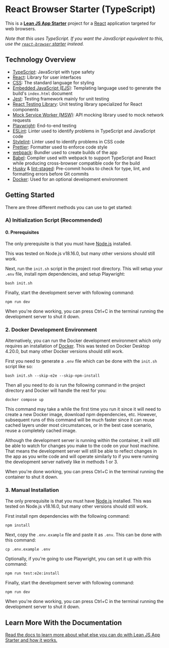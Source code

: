# React Browser Starter (TypeScript)

This is a **[Lean JS App Starter](https://github.com/mattlean/lean-js-app-starter)** project for a [React](https://react.dev) application targeted for web browsers.

_Note that this uses TypeScript. If you want the JavaScript equivalent to this, use the [`react-browser` starter](../react-browser) instead._

## Technology Overview

-   [TypeScript](https://typescriptlang.org): JavaScript with type safety
-   [React](https://react.dev): Library for user interfaces
-   [CSS](https://w3.org/Style/CSS/Overview.en.html): The standard language for styling
-   [Embedded JavaScript (EJS)](https://ejs.co): Templating language used to generate the build's `index.html` document
-   [Jest](https://jestjs.io): Testing framework mainly for unit testing
-   [React Testing Library](https://testing-library.com/docs/react-testing-library/intro): Unit testing library specialized for React components
-   [Mock Service Worker (MSW)](https://mswjs.io): API mocking library used to mock network requests
-   [Playwright](https://playwright.dev): End-to-end testing
-   [ESLint](https://eslint.org): Linter used to identify problems in TypeScript and JavaScript code
-   [Stylelint](https://stylelint.io): Linter used to identify problems in CSS code
-   [Prettier](https://prettier.io): Formatter used to enforce code style
-   [webpack](https://webpack.js.org): Bundler used to create builds of the app
-   [Babel](https://babeljs.io): Compiler used with webpack to support TypeScript and React while producing cross-browser compatible code for the build
-   [Husky](https://typicode.github.io/husky) & [lint-staged](https://github.com/okonet/lint-staged): Pre-commit hooks to check for type, lint, and formatting errors before Git commits
-   [Docker](https://docker.com): Used for an optional development environment

## Getting Started

There are three different methods you can use to get started:

### A) Initialization Script (Recommended)

#### 0. Prerequisites

The only prerequisite is that you must have [Node.js](https://nodejs.org/en/download/package-manager) installed.

This was tested on Node.js v18.16.0, but many other versions should still work.

Next, run the `init.sh` script in the project root directory. This will setup your `.env` file, install npm dependencies, and setup Playwright:

```console
bash init.sh
```

Finally, start the development server with following command:

```console
npm run dev
```

When you're done working, you can press Ctrl+C in the terminal running the development server to shut it down.

### 2. Docker Development Environment

Alternatively, you can run the Docker development environment which only requires an installation of [Docker](https://www.docker.com/get-started). This was tested on Docker Desktop 4.20.0, but many other Docker versions should still work.

First you need to generate a `.env` file which can be done with the `init.sh` script like so:

```console
bash init.sh --skip-e2e --skip-npm-install
```

Then all you need to do is run the following command in the project directory and Docker will handle the rest for you:

```console
docker compose up
```

This command may take a while the first time you run it since it will need to create a new Docker image, download npm dependencies, etc. However, subsequent runs of this command will be much faster since it can reuse cached layers under most circumstances, or in the best case scenario, reuse a completely cached image.

Although the development server is running within the container, it will still be able to watch for changes you make to the code on your host machine. That means the development server will still be able to reflect changes in the app as you write code and will operate similarly to if you were running the development server natively like in methods 1 or 3.

When you're done working, you can press Ctrl+C in the terminal running the container to shut it down.

### 3. Manual Installation

The only prerequisite is that you must have [Node.js](https://nodejs.org/en/download/package-manager) installed. This was tested on Node.js v18.16.0, but many other versions should still work.

First install npm dependencies with the following command:

```console
npm install
```

Next, copy the `.env.example` file and paste it as `.env`. This can be done with this command:

```console
cp .env.example .env
```

Optionally, if you're going to use Playwright, you can set it up with this command:

```console
npm run test:e2e:install
```

Finally, start the development server with following command:

```console
npm run dev
```

When you're done working, you can press Ctrl+C in the terminal running the development server to shut it down.

## Learn More With the Documentation

[Read the docs to learn more about what else you can do with Lean JS App Starter and how it works.](https://github.com/mattlean/lean-js-app-starter/tree/master/docs)

